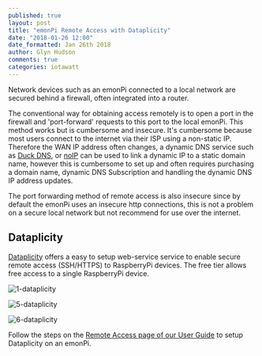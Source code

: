 ```yaml
---
published: true
layout: post
title: "emonPi Remote Access with Dataplicity"
date: "2018-01-26 12:00"
date_formatted: Jan 26th 2018
author: Glyn Hudson
comments: true
categories: iotawatt
---
```



Network devices such as an emonPi connected to a local network are secured behind a firewall, often integrated into a router.

The conventional way for obtaining access remotely is to open a port in the firewall and 'port-forward' requests to this port to the local emonPi. This method works but is cumbersome and insecure. It's cumbersome because most users connect to the internet via their ISP using a non-static IP. Therefore the WAN IP address often changes, a dynamic DNS service such as [Duck DNS](https://www.duckdns.org/), or [noIP](https://www.noip.com) can be used to link a dynamic IP to a static domain name, however this is cumbersome to set up and often requires purchasing a domain name, dynamic DNS Subscription and handling the dynamic DNS IP address updates.

The port forwarding method of remote access is also insecure since by default the emonPi uses an insecure http connections, this is not a problem on a secure local network but not recommend for use over the internet.

## Dataplicity 

[Dataplicity](https://www.dataplicity.com) offers a easy to setup web-service service to enable secure remote access (SSH/HTTPS) to RaspberryPi devices. The free tier allows free access to a single RaspberryPi device.

![1-dataplicity]({{site.image_path}}/1-dataplicity.png)

![5-dataplicity]({{site.image_path}}/5-dataplicity.png)

![6-dataplicity]({{site.image_path}}/6-dataplicity.png)

Follow the steps on the [Remote Access page of our User Guide](https://guide.openenergymonitor.org/setup/remote-access/) to setup Dataplicity on an emonPi. 


